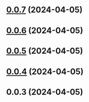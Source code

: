 ## [0.0.7](https://github.com/alirezahematidev/jsx-marker/compare/v0.0.6...v0.0.7) (2024-04-05)



## [0.0.6](https://github.com/alirezahematidev/jsx-marker/compare/v0.0.5...v0.0.6) (2024-04-05)



## [0.0.5](https://github.com/alirezahematidev/jsx-marker/compare/v0.0.4...v0.0.5) (2024-04-05)



## [0.0.4](https://github.com/alirezahematidev/jsx-marker/compare/v0.0.3...v0.0.4) (2024-04-05)



## 0.0.3 (2024-04-05)



